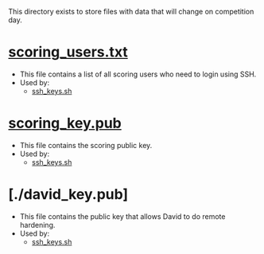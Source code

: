 This directory exists to store files with data that will change on competition day.

# [scoring_users.txt](./scoring_users.txt)
- This file contains a list of all scoring users who need to login using SSH.
- Used by:
  - [ssh_keys.sh](../scripts/ssh_keys.sh)
# [scoring_key.pub](./scoring_key.pub)
- This file contains the scoring public key.
- Used by:
  - [ssh_keys.sh](../scripts/ssh_keys.sh)
# [./david_key.pub]
- This file contains the public key that allows David to do remote hardening.
- Used by:
  - [ssh_keys.sh](../scripts/ssh_keys.sh)
